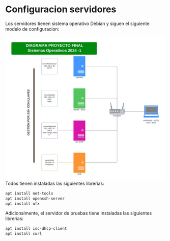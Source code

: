 # Configuracion servidores
Los servidores tienen sistema operativo Debian y siguen el siguiente modelo de configuracion:

![Modelo servidores.](images/servers.png)
Todos tienen instaladas las siguientes librerias:
```shell
apt install net-tools
apt install openssh-server
apt install ufx
```

Adicionalmente, el servidor de pruebas tiene instaladas las siguientes librerias:
```shell
apt install isc-dhcp-client
apt install curl
```
